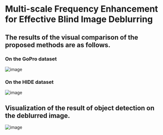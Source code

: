 # Multi-scale Frequency Enhancement for Effective Blind Image Deblurring
## The results of the visual comparison of the proposed methods are as follows.
### On the GoPro dataset
![image](https://github.com/alondrajy/MFENet-for-deblurring/blob/main/image/GoPro.png)
### On the HIDE dataset
![image](https://github.com/alondrajy/MFENet-for-deblurring/blob/main/image/HIDE.png)
## Visualization of the result of object detection on the deblurred image.
![image](https://github.com/alondrajy/MFENet-for-deblurring/blob/main/image/目标检测.png)
